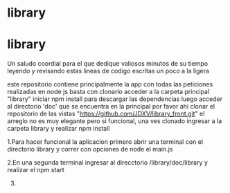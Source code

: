 # library
# library
Un saludo coordial para el que dedique valiosos minutos de su tiempo leyendo y revisando estas lineas de codigo escritas un poco a la ligera

este repositorio contiene principalmente la app con todas las peticiones  realizadas en node js basta con clonarlo  acceder a la carpeta principal "library" iniciar npm install para descargar las dependencias luego acceder al directorio 'doc' que se encuentra en la principal por favor ahi clonar el repositorio de las vistas 
"https://github.com/JDXV/library_front.git" el arreglo no es muy elegante pero si funcional, una ves clonado ingresar a la carpeta library  y realizar npm install

1.Para hacer funcional la aplicacion primero abrir una terminal con el directorio library y correr con opciones de node el main.js

2.En una segunda terminal ingresar al direcctorio /library/doc/library  y realizar el npm start


3.
